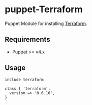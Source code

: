 # puppet-Terraform
Puppet Module for installing [Terraform](https://terraform.io/).

## Requirements
- Puppet >= v4.x

## Usage
```puppet
include terraform
```

```puppet
class { 'terraform':
  version => '0.6.16',
}
```
